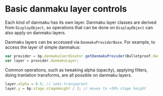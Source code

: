 # Basic danmaku layer controls

Each kind of danmaku has its own layer. Danmaku layer classes are derived from `DisplayObject`, so operations that can be done on `DisplayObject` can also apply on danmaku layers.

Danmaku layers can be accessed via `DanmakuProviderBase`. For example, to access the layer of simple danmakus:

```javascript
var provider = bp.danmakuCoordinator.getDanmakuProvider(Bulletproof.danmaku.DanmakuKind.Simple);
var layer = provider.danmakuLayer;
```

Common operations, such as tweaking alpha (opacity), applying filters, doing tranlation transforms, are all possible on danmaku layers.

```javascript
layer.alpha = 0.5; // semi-transparent
layer.y = bp.stage.stageHeight / 2; // moves to +50% stage height
```

